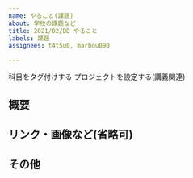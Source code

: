 ```yaml
---
name: やること(課題)
about: 学校の課題など
title: 2021/02/DD やること
labels: 課題
assignees: t4t5u0, marbou090

---
```


科目をタグ付けする
プロジェクトを設定する(講義関連)

## 概要


## リンク・画像など(省略可)


## その他

